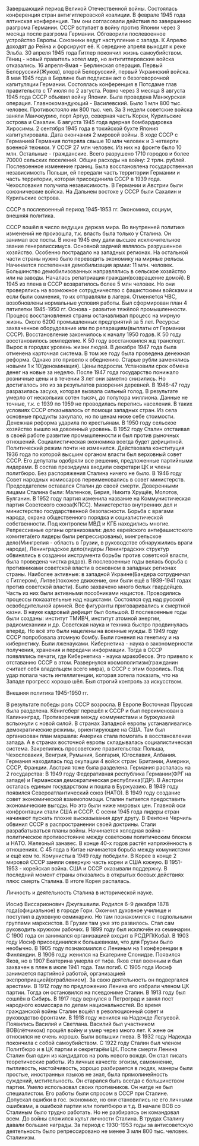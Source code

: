 Завершающий период Великой Отечественной войны.
Состоялась конференция стран антигитлеровской коалиции. В феврале 1945 года ялтинская конференция. Там они согласовали действия по завершению разгрома Германии. СССР вступает в войну против Японии через 3 месяца после разгрома Германии. Обговорили послевоенное устройство Европы. Союзники ведут наступление с запада. К Апрелю доходят до Рейна и форсируют её. К середине апреля выходят к реке Эльба. 30 апреля 1945 года Гитлер покончил жизнь самоубийством. Гёниц - новый правитель хотел мир, но антигитлеровские войска отказались. 16 апреля-8мая - Берлинская операция. Первый Белорусский(Жуков), второй Белорусский, первый Украинский войска. 8 мая 1945 года в Берлине был подписан акт о безоговорочной капитуляции Германии. Состоялась конференция в Потсдаме глав правительств с 17 июля по 2 августа. 
Ровно через 3 месяца 8 августа 1945 года СССР объявил войну Японии. Была проведена Манжурская операция. Главнокомандующий - Василевский. Было 1 млн 800 тыс. человек. Противостояло им 800 тыс. чел. За 3 недели советские войска заняли Манчжурию, порт Артур, северная часть Кореи, Курильские острова и Сахалин. 6 августа 1945 года ядерная бомбардировка Хиросимы. 2 сентября 1945 года в токийской бухте Япония капитулировала. Дата окончания 2 мировой войны. В ходе СССР с Германией Германия потеряла свыше 10 млн человек и 3 четверти военной техники. У СССР 27 млн человек. Из них на фронте было 10 млн. Остальные - гражданские. Всего разрушено 1710 городов и более 70000 сельских поселений. Общие расходы на войну: 2 трлн. рублей. 
Послевоенное изменение границ. Была восстановлена государственная независимость Польши, ей передали часть территории Германии и часть территории, которая присоединила СССР в 1939 года. Чехословакия получила независимость. В Германии и Австрии были союзнические войска. На Дальнем востоке у СССР были Сахалин и Курильские острова. 

СССР в послевоенный период 1945-1953 гг. Экономика, социум, внешняя политика. 

СССР вошёл в число ведущих держав мира. Во внутренней политике изменений не произошла, т.к. власть была только у Сталина. Он занимал все посты. В июне 1945 ему дали высшее исключительное звание генералиссимуса. Основной задачей являлось разрушенное хозяйство. Особенно пострадало на западных регионах. На остальной части страны нужно было переводить экономику на мирные рельсы. Начинается постепенная демобилизация армии: 11 млн. человек. Большинство демобилизованных направлялись в сельское хозяйство или на заводы. Началась репатриация граждан(возвращение домой). В 1945 из плена в СССР возвратилось более 5 млн человек. Но они проверялись на возможное сотрудничество с фашистскими войсками и если были сомнения, то их отправляли в лагеря. Отменяется ЧВС, возобновлены нормальные условия работы. Был сформирован план 4 пятилетки 1945-1950 гг. Основа - развитие тяжёлой промышленности. Процесс восстановления страны останавливал процесс на мирную жизнь. Около 6200 промышленных предприятий за 5 лет. Ресурсы: захваченное оборудование или по репарациям(выплаты от Германии СССР). Восстановление закончилось к началу 1950 годов. К 50 году восстановилось земледелие. К 50 году восстановился жд транспорт. Вырос в городах уровень жизни людей. В декабре 1947 года была отменена карточная система. В том же году была проведена денежная реформа. Однако это привело к обеднению. Старые рубли заменялись новыми 1 к 10(деноминация). Цены подросли. Установили срок обмена денег на новые за неделю. После 1947 года государство понижало розничные цены и в течении 3 лет они заметно снизились. Но достигалось это из за результатов разорения деревней. В 1946-47 году разразилась засуха, которая вызвала сильный голод. В результате умерло от нескольких сотен тысяч, до полутора миллиона. Данные не точные, т.к. с 1939 по 1959 не проводилась перепись населения. В таких условиях СССР отказывалось от помощи западных стран. Из села основные продукты закупало, но по ценам ниже себе стоимости. Денежная реформа ударила по крестьянам. В 1950 году сельское хозяйство вышло на довоенный уровень. В 1952 году Сталин отстаивал в своей работе развитие промышленности и был против рыночных отношений. Социалистическая экономика всегда будет дефицитной. Политический режим почти не изменился. Действовала конституция 1936 года по которой высшим органом власти был верховный совет СССР. Его депутаты одобряли все решения, предложенные партийными лидерами. В состав президиума входили секретари ЦК и члены политбюро. Без распоряжения Сталина ничего не было. В 1946 году Совет народных комиссаров переименовались в совет министерств. Председателем оставался Сталин до своей смерти. Доверенными лицами Сталина были: Маленков, Берия, Никита Хрущёв, Молотов, Булганин. В 1952 году партия изменила название на Коммунистическая партия Советского союза(КПСС). Министерство внутренних дел и министерство государственной безопасности. Борьба с врагами народа, охрана общественного порядка и социалистической собственности. Под контролем МВД и КГБ находились многие. Репрессивные органы организовали: дело еврейского антифашистского комитета(его лидеры были репрессированы), мингрельское дело(Мингрелия - область в Грузии, в руководстве обнаружились враги народа), Ленинградское дело(лидеры Ленинградских структур обвинялись в создании инструмента борьбы против советской власти, была проведена чистка рядов). В послевоенные годы велась борьба с противниками советской власти в  основном в западных регионах страны. Наиболее активные: в западной Украине(Бандера сотрудничал с Гитлером), Литве(похожее движение, они были ещё в 1939-1941 годах против советской власти). Было захвачено много белых гвардейцев. Часть из них были активными пособниками нацистов. Проводились процессы показательные над нацистами. Состоялся суд над русской освободительной армией. Все фигуранты приговаривались к смертной казни. В науке кадровый дефицит был большой. В послевоенные годы были созданы: институт ТМИВЧ, институт атомной энергии, радиомеханики и др. Советская наука и техника быстро продвинулась вперёд. Но всё это были нацелены на военные нужды. В 1949 году СССР попробовала атомную бомбу. Были гонения на генетику и на кибернетику. Были лженауками. 
Кибернетика - наука о закономерности получения, хранения и передачи информации. Тогда в СССР появлялись печати, где Кибернетика - наука мракобесов. Это привело к отставанию СССР в этом.
Развернулся космополитизм(гражданин считает себя владельцем всего мира), в СССР с этим боролись. Под удар попала часть интеллигенции, которая хотела показать, что на Западе прогресс хорошо шёл. Был строгий контроль за искусством. 

Внешняя политика 1945-1950 гг.

В результате победы роль СССР возросла. В Европе Восточная Пруссия была разделена. Кёнигсберг перешёл к СССР и был переименован в Калининград. Противоречия между коммунистами и буржуазией вспыхнули с новой силой. В странах Западной европы устанавливались демократические режимы, ориентирующие на США. Там был организован план маршала: Америка стала помогать в восстановлении запада. А в странах восточной европы складывалась социалистическая система. Закрепились просоветские правительства: Польша, Чехословакия, Венгрия, Румыния, Болгария, Югославия, Албания. Германия находилась под окупации 4 войск стран: Британии, Америки, СССР, Франции. Австрия тоже была разделена. Германия распалась на 2 государства: В 1949 году Федеративная республика Германии(ФРГ на западе) и Германская демократическая республика(ГДР). В Австрии осталась единым государством и пошла в Буржуазию. В 1949 году появился Североатлантический союз (НАТО). В 1949 году создание совет экономической взаимопомощи. Сталин пытается предоставить экономические выгоды. Но это были ниже мировых цен. Главной оси конфронтации стали США и СССР. С осени 1945 года лидеры стран начинают пускать плохие высказывания друг другу. В Фентоне Черчиль обвинил СССР в распространении своей доктрины. Стали разрабатываться планы войны. Начинается холодная война - политическое противостояние между советским политическим блоком и НАТО. Железный занавес. В конце 40-х годов растёт напряжённость в отношениях. С 45 года в Китае начинается борьба между комунистами и ещё кем то. Комунисты в 1949 году победили. В Корее в конце 2 мировой СССР заняли северную часть кореи и США южную. В 1951-1953 - корейская война. США и СССР оказывали поддержку. В последний момент страны отказались в открытых боевых действиях плюс смерть Сталина. В итоге Корея распалась. 

Личность и деятельность Сталина в исторической науке. 

Иосиф Виссарионович Джугашвили. Родился 6-9 декабря 1878 года(официальное) в городе Гори. Окончил духовное училище и поступил в духовную семинарию. Но там познакомился с подпольными группами марксистов. В Грузии там уже это развилось. Стал сам руководить кружком рабочих. В 1899 году был исключён из семинарии. С 1900 года он занимался организацией входит в РСДРП(Коба). В 1903 году Иосиф присоединился к большевикам, что для Грузии было необычно. В 1905 году познакомился с Лениным на 1 конференции в Финляндии. В 1906 году женился на Екатерине Слонидзе. Появился Яков, но в 1907 Екатерина умерла от тифа. Яков стал военным и был захвачен в плен в июле 1941 года. Там погиб. С 1905 года Иосиф занимается партийной работой, организацией экспроприацией(ограблением). За свою деятельность он подвергался арестами. В 1912 году по предложению Ленина его избрали членом ЦК партии. Тогда он остановился на псевдониме Сталин. В 1913 году был сошлён в Сибирь. В 1917 году вернулся в Петроград и занял пост народного комиссара по делам национальностей. Во время гражданской войны Сталин вошёл в революционный совет и руководство фронтами. В 1918 году женился на Надежде Лелуевой. Появились Василий и Светлана. Василий был участником ВОВ(лётчиком) прошёл войну и умер через много лет. К жене он относился не очень хорошо. Были вспышки гнева. В 1932 году Надежда покончила с собой самоубийством. С 1922 году Сталин был членом Политбюро и в ЦК партии и секретарём ЦК. После смерти Ленина Сталин был один из кандидатов на роль нового вождя. Он стал писать теоретические работы. Из личных качеств: эгоизм, самомнение, пытливость, настойчивость, хорошо разбирается в людях, манеры были простые, иностранных языков не знал, была прямолинейность суждений, мстительность. Он старался быть всегда с большинством партии. Умело использовал своих противников. Он нигде не был специалистом. Его работы были спросом в СССР при Сталине. Допускал ошибки в гос. экономике, но они становились не его личными ошибками, а ошибкой партии или политбюро и т.д. В начале ВОВ со Сталиным было трудно работать. Но не разбираясь он командовал всем. До войны сложился культ личности Сталина. В трудах Сталину давали большие награды. За период с 1930-1953 годы за антисоветскую деятельность было репрессировано не менее 3 млн 800 тыс. человек. Сталинизм. 